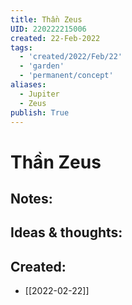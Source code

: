 ```yaml
---
title: Thần Zeus
UID: 220222215006
created: 22-Feb-2022
tags:
  - 'created/2022/Feb/22'
  - 'garden'
  - 'permanent/concept'
aliases:
  - Jupiter
  - Zeus
publish: True
---
```

# Thần Zeus

## Notes:


## Ideas & thoughts:



## Created:
- [[2022-02-22]]
